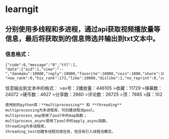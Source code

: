 # learngit
**分别使用多线程和多进程，通过api获取视频播放量等信息，最后将获取到的信息筛选并输出到txt文本中。**
----
### 信息格式：
```
{"code":0,"message":"0","ttl":1,
"data":{"aid":1,"view":"--","danmaku":10000,"reply":10000,"favorite":10000,"coin":1000,"share":10000,
"now_rank":0,"his_rank":173,"like":10000,"dislike":1,"no_reprint":0,"copyright":2}}
```
信息输出到文本中的格式：
	>av号：2播放量：446105
	>收藏：11729
	>弹幕数：24072
	>硬币数：4627
	>分享数：2860
	>评论数：26725
	>顶：7885
	>踩：102
	
	使用到的python库：**multiprocessing** 和 **threading**
	multiprocessing为多进程库，可创建进程池pool。
	multiprocess_map使用了pool中的map函数；
	multiprocess_async使用了pool中的apply_async函数。
	threading为多线程库，
	threading_test创建多线程完成任务，但没有引入线程池概念。

